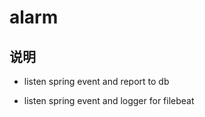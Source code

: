 # alarm

## 说明

 - listen spring event and report to db
 
 - listen spring event and logger for filebeat